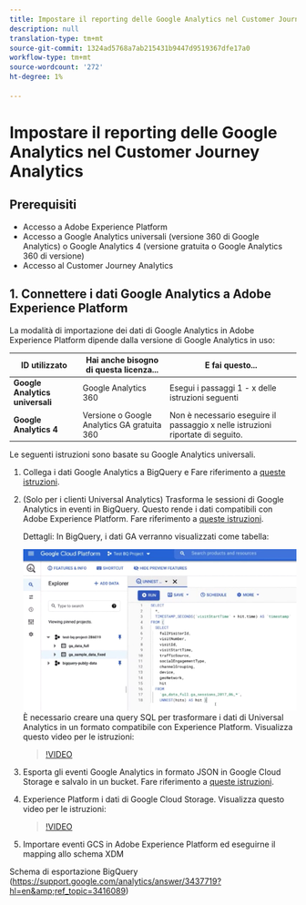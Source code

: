 ```yaml
---
title: Impostare il reporting delle Google Analytics nel Customer Journey Analytics
description: null
translation-type: tm+mt
source-git-commit: 1324ad5768a7ab215431b9447d9519367dfe17a0
workflow-type: tm+mt
source-wordcount: '272'
ht-degree: 1%

---
```



# Impostare il reporting delle Google Analytics nel Customer Journey Analytics



## Prerequisiti

* Accesso a Adobe Experience Platform
* Accesso a Google Analytics universali (versione 360 di Google Analytics) o Google Analytics 4 (versione gratuita o Google Analytics 360 di versione)
* Accesso al Customer Journey Analytics

## 1. Connettere i dati Google Analytics a Adobe Experience Platform

La modalità di importazione dei dati di Google Analytics in Adobe Experience Platform dipende dalla versione di Google Analytics in uso:

| ID utilizzato | Hai anche bisogno di questa licenza... | E fai questo... |
| --- | --- | --- |
| **Google Analytics universali** | Google Analytics 360 | Esegui i passaggi 1 - x delle istruzioni seguenti |
| **Google Analytics 4** | Versione o Google Analytics GA gratuita 360 | Non è necessario eseguire il passaggio x nelle istruzioni riportate di seguito. |

Le seguenti istruzioni sono basate su Google Analytics universali.

1. Collega i dati Google Analytics a BigQuery e
Fare riferimento a [queste istruzioni](https://support.google.com/analytics/answer/3416092?hl=en).

1. (Solo per i clienti Universal Analytics) Trasforma le sessioni di Google Analytics in eventi in BigQuery.
Questo rende i dati compatibili con Adobe Experience Platform. Fare riferimento a [queste istruzioni](https://support.google.com/analytics/answer/3437618?hl=en).

   Dettagli: In BigQuery, i dati GA verranno visualizzati come tabella:

   ![](assets/ga-bigquery.png)
È necessario creare una query SQL per trasformare i dati di Universal Analytics in un formato compatibile con Experience Platform. Visualizza questo video per le istruzioni:

   >[!VIDEO](https://video.tv.adobe.com/v/332634)

1. Esporta gli eventi Google Analytics in formato JSON in Google Cloud Storage e salvalo in un bucket.
Fare riferimento a [queste istruzioni](https://support.google.com/analytics/answer/3437719?hl=en&amp;ref_topic=3416089).

1. Experience Platform i dati di Google Cloud Storage.
Visualizza questo video per le istruzioni:

   >[!VIDEO](https://video.tv.adobe.com/v/332641)

1. Importare eventi GCS in Adobe Experience Platform ed eseguirne il mapping allo schema XDM

Schema di esportazione BigQuery (https://support.google.com/analytics/answer/3437719?hl=en&amp;ref_topic=3416089)

